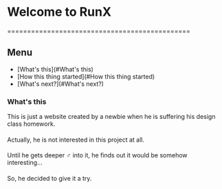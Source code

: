 # Welcome to RunX

==============================================

## Menu
* [What's this](#What's this)
* [How this thing started](#How this thing started)
* [What's next?](#What's next?)

### What's this

This is just a website created by a newbie when he is suffering his design class homework.
####
Actually, he is not interested in this project at all.
####
Until he gets deeper ♂ into it, he finds out it would be somehow interesting...
####
So, he decided to give it a try.
####
